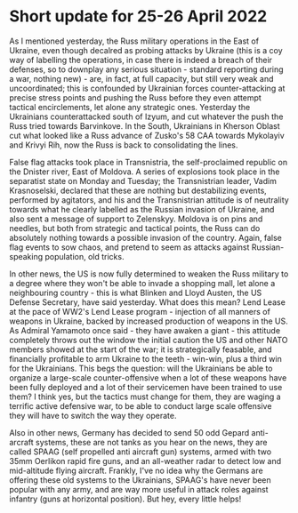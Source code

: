 Short update for 25-26 April 2022
=================================

As I mentioned yesterday, the Russ military operations in the East of Ukraine, even though decalred as probing attacks by Ukraine (this is a coy way of labelling the operations, in case there is indeed a breach of their defenses, so to downplay any serious situation - standard reporting during a war, nothing new) - are, in fact, at full capacity, but still very weak and uncoordinated; this is confounded by Ukrainian forces counter-attacking at precise stress points and pushing the Russ before they even attempt tactical encirclements, let alone any strategic ones. Yesterday the Ukrainians counterattacked south of Izyum, and cut whatever the push the Russ tried towards Barvinkove. In the South, Ukrainians in Kherson Oblast cut what looked like a Russ advance of Zusko's 58 CAA towards Mykolayiv and Krivyi Rih, now the Russ is back to consolidating the lines.

False flag attacks took place in Transnistria, the self-proclaimed republic on the Dnister river, East of Moldova. A series of explosions took place in the separatist state on Monday and Tuesday; the Transnistrian leader, Vadim Krasnoselski, declared that these are nothing but destabilizing events, performed by agitators, and his and the Transnistrian attitude is of neutrality towards what he clearly labelled as the Russian invasion of Ukraine, and also sent a message of support to Zelenskyy. Moldova is on pins and needles, but both from strategic and tactical points, the Russ can do absolutely nothing towards a possible invasion of the country. Again, false flag events to sow chaos, and pretend to seem as attacks against Russian-speaking population, old tricks.

In other news, the US is now fully determined to weaken the Russ military to a degree where they won't be able to invade a shopping mall, let alone a neighbouring country - this is what Blinken and Lloyd Austen, the US Defense Secretary, have said yesterday. What does this mean? Lend Lease at the pace of WW2's Lend Lease program - injection of all manners of weapons in Ukraine, backed by increased production of weapons in the US. As Admiral Yamamoto once said - they have awaken a giant - this attitude completely throws out the window the initial caution the US and other NATO members showed at the start of the war; it is strategically feasable, and financially profitable to arm Ukraine to the teeth - win-win, plus a third win for the Ukrainians. This begs the question: will the Ukrainians be able to organize a large-scale counter-offensive when a lot of these weapons have been fully deployed and a lot of their servicemen have been trained to use them? I think yes, but the tactics must change for them, they are waging a terrific active defensive war, to be able to conduct large scale offensive they will have to switch the way they operate.

Also in other news, Germany has decided to send 50 odd Gepard anti-arcraft systems, these are not tanks as you hear on the news, they are called SPAAG (self propelled anti aircraft gun) systems, armed with two 35mm Oerlikon rapid fire guns, and an all-weather radar to detect low and mid-altitude flying aircraft. Frankly, I've no idea why the Germans are offering these old systems to the Ukrainians, SPAAG's have never been popular with any army, and are way more useful in attack roles against infantry (guns at horizontal position). But hey, every little helps!
